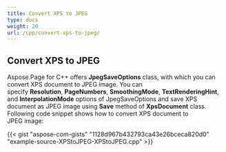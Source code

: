 ```yaml
---
title: Convert XPS to JPEG
type: docs
weight: 20
url: /cpp/convert-xps-to-jpeg/
---
```


## **Convert XPS to JPEG**
Aspose.Page for C++ offers **JpegSaveOptions** class, with which you can convert XPS document to JPEG image. You can specify **Resolution**, **PageNumbers**, **SmoothingMode**, **TextRenderingHint**, and **InterpolationMode** options of JpegSaveOptions and save XPS document as JPEG image using **Save** method of **XpsDocument** class. Following code snippet shows how to convert XPS document to JPEG image:



{{< gist "aspose-com-gists" "1128d967b432793ca43e26bceca820d0" "example-source-XPStoJPEG-XPStoJPEG.cpp" >}}
